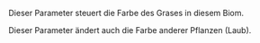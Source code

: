 Dieser Parameter steuert die Farbe des Grases in diesem Biom.

Dieser Parameter ändert auch die Farbe anderer Pflanzen (Laub).